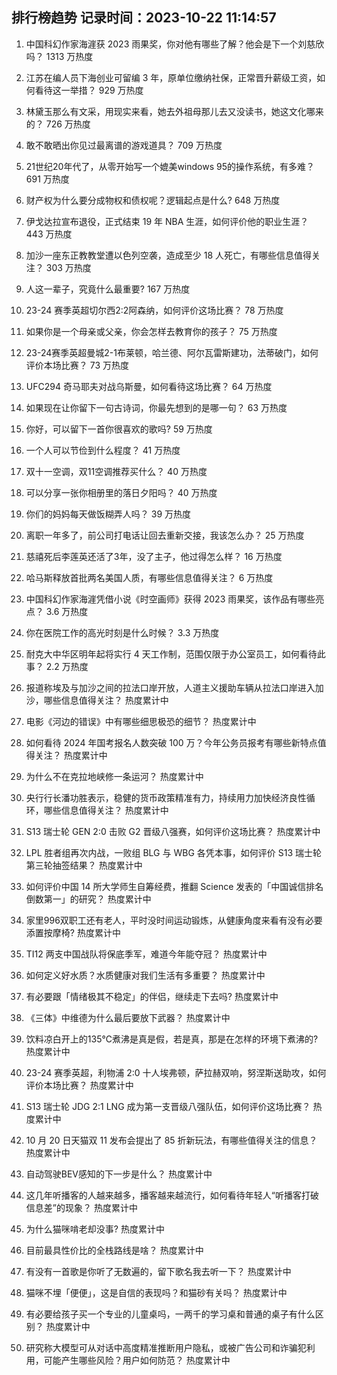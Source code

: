 
## 排行榜趋势 记录时间：2023-10-22 11:14:57
  
  1. 中国科幻作家海漄获 2023 雨果奖，你对他有哪些了解？他会是下一个刘慈欣吗？ 1313 万热度
    
  2. 江苏在编人员下海创业可留编 3 年，原单位缴纳社保，正常晋升薪级工资，如何看待这一举措？ 929 万热度
    
  3. 林黛玉那么有文采，用现实来看，她去外祖母那儿去又没读书，她这文化哪来的？ 726 万热度
    
  4. 敢不敢晒出你见过最离谱的游戏道具？ 709 万热度
    
  5. 21世纪20年代了，从零开始写一个媲美windows 95的操作系统，有多难？ 691 万热度
    
  6. 财产权为什么要分成物权和债权呢？逻辑起点是什么? 648 万热度
    
  7. 伊戈达拉宣布退役，正式结束 19 年 NBA 生涯，如何评价他的职业生涯？ 443 万热度
    
  8. 加沙一座东正教教堂遭以色列空袭，造成至少 18 人死亡，有哪些信息值得关注？ 303 万热度
    
  9. 人这一辈子，究竟什么最重要? 167 万热度
    
  10. 23-24 赛季英超切尔西2:2阿森纳，如何评价这场比赛？ 78 万热度
    
  11. 如果你是一个母亲或父亲，你会怎样去教育你的孩子？ 75 万热度
    
  12. 23-24赛季英超曼城2-1布莱顿，哈兰德、阿尔瓦雷斯建功，法蒂破门，如何评价本场比赛？ 73 万热度
    
  13. UFC294 奇马耶夫对战乌斯曼，如何看待这场比赛？ 64 万热度
    
  14. 如果现在让你留下一句古诗词，你最先想到的是哪一句？ 63 万热度
    
  15. 你好，可以留下一首你很喜欢的歌吗? 59 万热度
    
  16. 一个人可以节俭到什么程度？ 41 万热度
    
  17. 双十一空调，双11空调推荐买什么？ 40 万热度
    
  18. 可以分享一张你相册里的落日夕阳吗？ 40 万热度
    
  19. 你们的妈妈每天做饭糊弄人吗？ 39 万热度
    
  20. 离职一年多了，前公司打电话让回去重新交接，我该怎么办？ 25 万热度
    
  21. 慈禧死后李莲英还活了3年，没了主子，他过得怎么样？ 16 万热度
    
  22. 哈马斯释放首批两名美国人质，有哪些信息值得关注？ 6 万热度
    
  23. 中国科幻作家海漄凭借小说《时空画师》获得 2023 雨果奖，该作品有哪些亮点？ 3.6 万热度
    
  24. 你在医院工作的高光时刻是什么时候？ 3.3 万热度
    
  25. 耐克大中华区明年起将实行 4 天工作制，范围仅限于办公室员工，如何看待此事？ 2.2 万热度
    
  26. 报道称埃及与加沙之间的拉法口岸开放，人道主义援助车辆从拉法口岸进入加沙，哪些信息值得关注？ 热度累计中
    
  27. 电影《河边的错误》中有哪些细思极恐的细节？ 热度累计中
    
  28. 如何看待 2024 年国考报名人数突破 100 万？今年公务员报考有哪些新特点值得关注？ 热度累计中
    
  29. 为什么不在克拉地峡修一条运河？ 热度累计中
    
  30. 央行行长潘功胜表示，稳健的货币政策精准有力，持续用力加快经济良性循环，哪些信息值得关注？ 热度累计中
    
  31. S13 瑞士轮 GEN 2:0 击败 G2 晋级八强赛，如何评价这场比赛？ 热度累计中
    
  32. LPL 胜者组再次内战，一败组 BLG 与 WBG 各凭本事，如何评价 S13 瑞士轮第三轮抽签结果？ 热度累计中
    
  33. 如何评价中国 14 所大学师生自筹经费，推翻 Science 发表的「中国诚信排名倒数第一」的研究？ 热度累计中
    
  34. 家里996双职工还有老人，平时没时间运动锻炼，从健康角度来看有没有必要添置按摩椅? 热度累计中
    
  35. TI12 两支中国战队将保底季军，难道今年能夺冠？ 热度累计中
    
  36. 如何定义好水质？水质健康对我们生活有多重要？ 热度累计中
    
  37. 有必要跟「情绪极其不稳定」的伴侣，继续走下去吗? 热度累计中
    
  38. 《三体》中维德为什么最后要放下武器？ 热度累计中
    
  39. 饮料凉白开上的135℃煮沸是真是假，若是真，那是在怎样的环境下煮沸的? 热度累计中
    
  40. 23-24 赛季英超，利物浦 2:0 十人埃弗顿，萨拉赫双响，努涅斯送助攻，如何评价本场比赛？ 热度累计中
    
  41. S13 瑞士轮 JDG 2:1 LNG 成为第一支晋级八强队伍，如何评价这场比赛？ 热度累计中
    
  42. 10 月 20 日天猫双 11 发布会提出了 85 折新玩法，有哪些值得关注的信息？ 热度累计中
    
  43. 自动驾驶BEV感知的下一步是什么？ 热度累计中
    
  44. 这几年听播客的人越来越多，播客越来越流行，如何看待年轻人“听播客打破信息差”的现象？ 热度累计中
    
  45. 为什么猫咪啃老却没事? 热度累计中
    
  46. 目前最具性价比的全栈路线是啥？ 热度累计中
    
  47. 有没有一首歌是你听了无数遍的，留下歌名我去听一下？ 热度累计中
    
  48. 猫咪不埋「便便」，这是自信的表现吗？和猫砂有关吗？ 热度累计中
    
  49. 有必要给孩子买一个专业的儿童桌吗，一两千的学习桌和普通的桌子有什么区别？ 热度累计中
    
  50. 研究称大模型可从对话中高度精准推断用户隐私，或被广告公司和诈骗犯利用，可能产生哪些风险？用户如何防范？ 热度累计中
    
